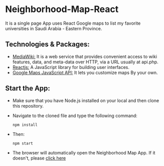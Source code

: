 # Neighborhood-Map-React

It is a single page App uses React Google maps  to list my favorite universities in Saudi Arabia - Eastern Province.

## Technologies & Packages:
* [MediaWiki:](https://www.mediawiki.org/wiki/API:Main_page) It is a web service that provides convenient access to wiki features, data, and meta-data over HTTP, via a URL usually at api.php.
* [Reactjs:](https://reactjs.org) A JavaScript library for building user interfaces.
* [Google Maps JavaScript API:](https://developers.google.com/maps/documentation/javascript/tutorial) It lets you customize maps By your own.

## Start the App:
* Make sure that you have Node.js installed on your local and then clone this repository. 
* Navigate to the cloned file and type the following command:

	`npm install`
* Then:

	`npm start`
* The browser will automatically open the Neighborhood Map App. If it doesn't, please [click here](http://localhost:3000/)



